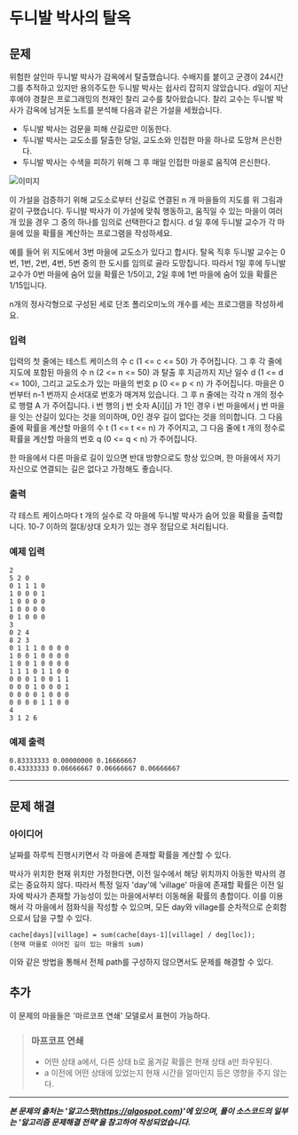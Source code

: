 # 두니발 박사의 탈옥

## 문제

위험한 살인마 두니발 박사가 감옥에서 탈출했습니다. 수배지를 붙이고 군경이 24시간 그를 추적하고 있지만 용의주도한 두니발 박사는 쉽사리 잡히지 않았습니다. d일이 지난 후에야 경찰은 프로그래밍의 천재인 찰리 교수를 찾아왔습니다. 찰리 교수는 두니발 박사가 감옥에 남겨둔 노트를 분석해 다음과 같은 가설을 세웠습니다.

- 두니발 박사는 검문을 피해 산길로만 이동한다.
- 두니발 박사는 교도소를 탈출한 당일, 교도소와 인접한 마을 하나로 도망쳐 은신한다.
- 두니발 박사는 수색을 피하기 위해 그 후 매일 인접한 마을로 움직여 은신한다.

![이미지](https://algospot.com/media/judge-attachments/298903b8a37b6938ae6915ce1cab80fd/dunibal.png)

이 가설을 검증하기 위해 교도소로부터 산길로 연결된 n 개 마을들의 지도를 위 그림과 같이 구했습니다. 두니발 박사가 이 가설에 맞춰 행동하고, 움직일 수 있는 마을이 여러 개 있을 경우 그 중의 하나를 임의로 선택한다고 합시다. d 일 후에 두니발 교수가 각 마을에 있을 확률을 계산하는 프로그램을 작성하세요.

예를 들어 위 지도에서 3번 마을에 교도소가 있다고 합시다. 탈옥 직후 두니발 교수는 0번, 1번, 2번, 4번, 5번 중의 한 도시를 임의로 골라 도망칩니다. 따라서 1일 후에 두니발 교수가 0번 마을에 숨어 있을 확률은 1/5이고, 2일 후에 1번 마을에 숨어 있을 확률은 1/15입니다.

n개의 정사각형으로 구성된 세로 단조 폴리오미노의 개수를 세는 프로그램을 작성하세요.

### 입력
입력의 첫 줄에는 테스트 케이스의 수 c (1 <= c <= 50) 가 주어집니다. 그 후 각 줄에 지도에 포함된 마을의 수 n (2 <= n <= 50) 과 탈출 후 지금까지 지난 일수 d (1 <= d <= 100), 그리고 교도소가 있는 마을의 번호 p (0 <= p < n) 가 주어집니다. 마을은 0번부터 n-1 번까지 순서대로 번호가 매겨져 있습니다. 그 후 n 줄에는 각각 n 개의 정수로 행렬 A 가 주어집니다. i 번 행의 j 번 숫자 A[i][j] 가 1인 경우 i 번 마을에서 j 번 마을을 잇는 산길이 있다는 것을 의미하며, 0인 경우 길이 없다는 것을 의미합니다. 그 다음 줄에 확률을 계산할 마을의 수 t (1 <= t <= n) 가 주어지고, 그 다음 줄에 t 개의 정수로 확률을 계산할 마을의 번호 q (0 <= q < n) 가 주어집니다.

한 마을에서 다른 마을로 길이 있으면 반대 방향으로도 항상 있으며, 한 마을에서 자기 자신으로 연결되는 길은 없다고 가정해도 좋습니다.

### 출력
각 테스트 케이스마다 t 개의 실수로 각 마을에 두니발 박사가 숨어 있을 확률을 출력합니다. 10-7 이하의 절대/상대 오차가 있는 경우 정답으로 처리됩니다.



### 예제 입력
```
2
5 2 0
0 1 1 1 0
1 0 0 0 1
1 0 0 0 0
1 0 0 0 0
0 1 0 0 0
3
0 2 4
8 2 3
0 1 1 1 0 0 0 0
1 0 0 1 0 0 0 0
1 0 0 1 0 0 0 0
1 1 1 0 1 1 0 0
0 0 0 1 0 0 1 1
0 0 0 1 0 0 0 1
0 0 0 0 1 0 0 0
0 0 0 0 1 1 0 0
4
3 1 2 6
```
### 예제 출력
```
0.83333333 0.00000000 0.16666667
0.43333333 0.06666667 0.06666667 0.06666667
```

--- 

## 문제 해결

### 아이디어
날짜를 하루씩 진행시키면서 각 마을에 존재할 확률을 계산할 수 있다.

박사가 위치한 현재 위치만 가정한다면, 이전 일수에서 해당 위치까지 아동한 박사의 경로는 중요하지 않다. 따라서 특정 일자 'day'에 'village' 마을에 존재할 확률은 이전 일자에 박사가 존재할 가능성이 있는 마을에서부터 이동해올 확률의 총합이다. 이를 이용해서 각 마을에서 점화식을 작성할 수 있으며, 모든 day와 village를 순차적으로 순회함으로서 답을 구할 수 있다.

```
cache[days][village] = sum(cache[days-1][village] / deg[loc]);
(현재 마을로 이어진 길이 있는 마을의 sum)
```

이와 같은 방법을 통해서 전체 path를 구성하지 않으면서도 문제를 해결할 수 있다.

## 추가

이 문제의 마을들은 '마르코프 연쇄' 모델로서 표현이 가능하다.

> ### 마프코프 연쇄
>
> - 어떤 상태 a에서, 다른 상태 b로 옮겨갈 확률은 현재 상태 a만 좌우된다.
> - a 이전에 어떤 상태에 있었는지 현재 시간을 얼마인지 등은 영향을 주지 않는다.

---

***본 문제의 출처는 '알고스팟(https://algospot.com)'에 있으며, 풀이 소스코드의 일부는 '알고리즘 문제해결 전략'을 참고하여 작성되었습니다.***